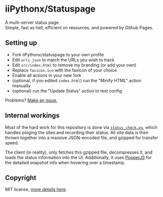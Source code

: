 # iiPythonx/Statuspage

A multi-server status page.  
Simple, fast as hell, efficient on resources, and powered by Github Pages.

## Setting up

- Fork iiPythonx/statuspage to your own profile
- Edit `urls.json` to match the URLs you wish to track
- Edit `src/index.html` to remove my branding (or add your own)
- Replace `favicon.ico` with the favicon of your choice
- Enable all actions in your new fork
- (optional, if you edited `index.html`) run the "Minify HTML" action manually
- (optional) run the "Update Status" action to test config

Problems? [Make an issue.](https://github.com/iiPythonx/statuspage/issues/new)

## Internal workings

Most of the hard work for this repository is done via [`status_check.py`](https://github.com/iiPythonx/statuspage/blob/main/src/status_check.py), which handles pinging the sites and recording their status. All site data is then thrown together into a massive JSON-encoded file, and gzipped for transfer speed.  

The client (in reality), only fetches this gzipped file, decompresses it, and loads the status information into the UI. Additionally, it uses [PopperJS](https://popper.js.org/) for the detailed snapshot info when hovering over a timestamp.

## Copyright

MIT license, [more details here](https://github.com/iiPythonx/statuspage/blob/main/LICENSE.txt).
